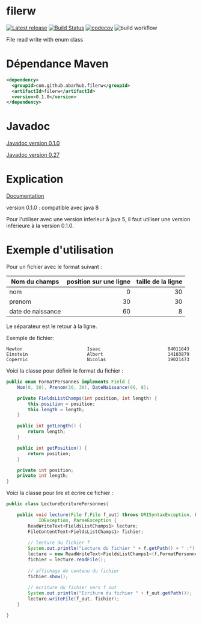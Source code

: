filerw
======

[![Latest release](https://img.shields.io/github/release/abarhub/filerw.svg)](https://github.com/abarhub/filerw/releases/latest)
[![Build Status](https://travis-ci.com/abarhub/filerw.svg?branch=master)](https://travis-ci.com/abarhub/filerw)
[![codecov](https://codecov.io/gh/abarhub/filerw/branch/master/graph/badge.svg)](https://codecov.io/gh/abarhub/filerw)
![build workflow](https://github.com/abarhub/filerw/actions/workflows/maven.yml/badge.svg)

File read write with enum class  

Dépendance Maven
================

```xml
<dependency>
  <groupId>com.github.abarhub.filerw</groupId>
  <artifactId>filerw</artifactId>
  <version>0.1.0</version>
</dependency>
```

Javadoc
=======

[Javadoc version 0.1.0](https://abarhub.github.io/filerw/documentation/version_0.1.0/apidocs)

[Javadoc version 0.27](https://abarhub.github.io/filerw/documentation/version_0.27/apidocs)

Explication
===========

[Documentation](https://abarhub.github.io/filerw/)

version 0.1.0 : compatible avec java 8

Pour l'utiliser avec une version inferieur à java 5, il faut utiliser une version inférieure à la version 0.1.0.


Exemple d'utilisation
=====================

Pour un fichier avec le format suivant :

| Nom du champs | position sur une ligne | taille de la ligne |
| ------------- |--------------:| -----:|
| nom     | 0 | 30 |
| prenom  | 30 | 30 |
| date de naissance | 60 | 8 |


Le séparateur est le retour à la ligne.

Exemple de fichier:

```
Newton                        Isaac                         04011643
Einstein                      Albert                        14103879
Copernic                      Nicolas                       19021473
```

Voici la classe pour définir le format du fichier :
```java
public enum FormatPersonnes implements Field {
	Nom(0, 30), Prenom(30, 30), DateNaissance(60, 8);

	private FieldsListChamps(int position, int length) {
		this.position = position;
		this.length = length;
	}

	public int getLength() {
		return length;
	}

	public int getPosition() {
		return position;
	}

	private int position;
	private int length;
}
```

Voici la classe pour lire et écrire ce fichier :
```java
public class LectureEcriturePersonnes{

	public void lecture(File f,File f_out) throws URISyntaxException, FileNotFoundException,
			IOException, ParseException {
		ReadWriteText<FieldsListChamps1> lecture;
		FileContentText<FieldsListChamps1> fichier;
		
		// lecture du fichier f
		System.out.println("Lecture du fichier " + f.getPath() + " :");
		lecture = new ReadWriteText<FieldsListChamps1>(f,FormatPersonnes.class);
		fichier = lecture.readFile();
		
		// affichage du contenu du fichier
		fichier.show();
		
		// ecriture du fichier vers f_out
		System.out.println("Ecriture du fichier " + f_out.getPath());
		lecture.writeFile(f_out, fichier);
	}

}
```

